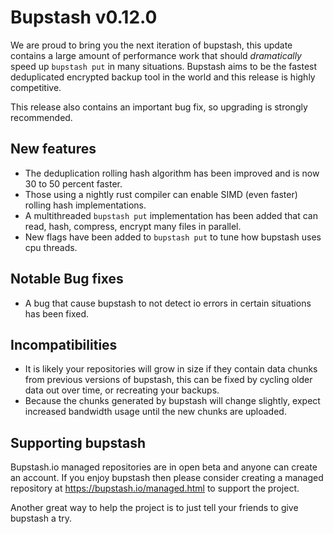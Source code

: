 # Bupstash v0.12.0

We are proud to bring you the next iteration of bupstash, this update contains a large amount of
performance work that should *dramatically* speed up `bupstash put` in many situations.
Bupstash aims to be the fastest deduplicated encrypted backup tool in the world and this release
is highly competitive.

This release also contains an important bug fix, so upgrading is strongly recommended.

## New features

- The deduplication rolling hash algorithm has been improved and is now 30 to 50 percent faster.
- Those using a nightly rust compiler can enable SIMD (even faster) rolling hash implementations.
- A multithreaded `bupstash put` implementation has been added that can read, hash, compress, encrypt many files in parallel.
- New flags have been added to `bupstash put` to tune how bupstash uses cpu threads.

## Notable Bug fixes

- A bug that cause bupstash to not detect io errors in certain situations has been fixed.

## Incompatibilities

- It is likely your repositories will grow in size if they contain data chunks from previous
  versions of bupstash, this can be fixed by cycling older data out over time, or recreating your backups.
- Because the chunks generated by bupstash will change slightly, expect increased bandwidth usage until
  the new chunks are uploaded.

## Supporting bupstash

Bupstash.io managed repositories are in open beta and anyone can create an account.
If you enjoy bupstash then please consider creating a managed repository at https://bupstash.io/managed.html
to support the project.

Another great way to help the project is to just tell your friends to give bupstash a try.